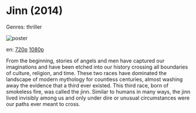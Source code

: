 # Jinn (2014)

Genres: thriller

![poster](http://image.tmdb.org/t/p/w500/qX3urv2W4Snu9IXcLt9a8KexEaO.jpg)

en:
  [720p](magnet:?xt=urn:btih:2782DFFB8CFE69D45DEE1F36C6962D4761715A8F&tr=udp://glotorrents.pw:6969/announce&tr=udp://tracker.opentrackr.org:1337/announce&tr=udp://torrent.gresille.org:80/announce&tr=udp://tracker.openbittorrent.com:80&tr=udp://tracker.coppersurfer.tk:6969&tr=udp://tracker.leechers-paradise.org:6969&tr=udp://p4p.arenabg.ch:1337&tr=udp://tracker.internetwarriors.net:1337)
  [1080p](magnet:?xt=urn:btih:9EF4095059E9BB8D8BC3EE444D4E42B541414783&tr=udp://glotorrents.pw:6969/announce&tr=udp://tracker.opentrackr.org:1337/announce&tr=udp://torrent.gresille.org:80/announce&tr=udp://tracker.openbittorrent.com:80&tr=udp://tracker.coppersurfer.tk:6969&tr=udp://tracker.leechers-paradise.org:6969&tr=udp://p4p.arenabg.ch:1337&tr=udp://tracker.internetwarriors.net:1337)
  


From the beginning, stories of angels and men have captured our imaginations and have been etched into our history crossing all boundaries of culture, religion, and time. These two races have dominated the landscape of modern mythology for countless centuries, almost washing away the evidence that a third ever existed. This third race, born of smokeless fire, was called the jinn. Similar to humans in many ways, the jinn lived invisibly among us and only under dire or unusual circumstances were our paths ever meant to cross.